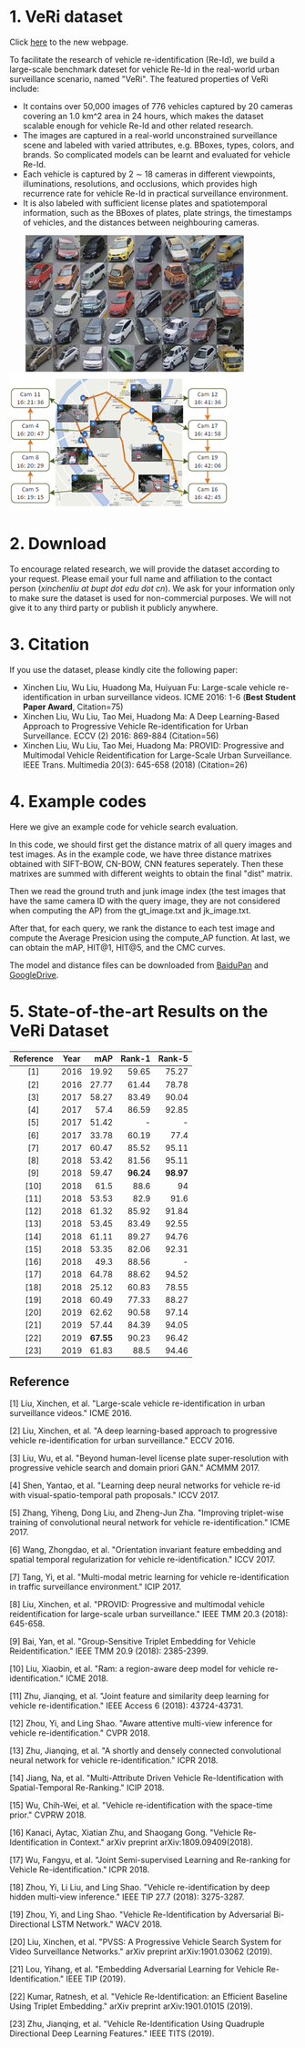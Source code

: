 # 1. VeRi dataset 
Click [here](http://vehiclereid.github.io/VeRi/) to the new webpage.

To facilitate the research of vehicle re-identification (Re-Id), we build a large-scale benchmark dateset for vehicle Re-Id in the real-world urban surveillance scenario, named "VeRi". The featured properties of VeRi include:
* It contains over 50,000 images of 776 vehicles captured by 20 cameras covering an 1.0 km^2 area in 24 hours, which makes the dataset scalable enough for vehicle Re-Id and other related research. 
* The images are captured in a real-world unconstrained surveillance scene and labeled with varied attributes, e.g. BBoxes, types, colors, and brands. So complicated models can be learnt and evaluated for vehicle Re-Id.
* Each vehicle is captured by 2 ∼ 18 cameras in different viewpoints, illuminations, resolutions, and occlusions, which provides high recurrence rate for vehicle Re-Id in practical surveillance environment.
* It is also labeled with sufficient license plates and spatiotemporal information, such as the BBoxes of plates, plate strings, the timestamps of vehicles, and the distances between neighbouring cameras.

&ensp;&ensp;&ensp;&ensp;![Image](./images/VeRi_240.png)&ensp;&ensp;![Image](./images/VeRi2_240.png)

# 2. Download
To encourage related research, we will provide the dataset according to your request. 
Please email your full name and affiliation to the contact person (*xinchenliu at bupt dot edu dot cn*). 
We ask for your information only to make sure the dataset is used for non-commercial purposes. 
We will not give it to any third party or publish it publicly anywhere.

# 3. Citation
If you use the dataset, please kindly cite the following paper:
* 	Xinchen Liu, Wu Liu, Huadong Ma, Huiyuan Fu: Large-scale vehicle re-identification in urban surveillance videos. ICME 2016: 1-6 (**Best Student Paper Award**, Citation=75)
* Xinchen Liu, Wu Liu, Tao Mei, Huadong Ma: A Deep Learning-Based Approach to Progressive Vehicle Re-identification for Urban Surveillance. ECCV (2) 2016: 869-884 (Citation=56)
* Xinchen Liu, Wu Liu, Tao Mei, Huadong Ma: PROVID: Progressive and Multimodal Vehicle Reidentification for Large-Scale Urban Surveillance. IEEE Trans. Multimedia 20(3): 645-658 (2018) (Citation=26)

# 4. Example codes
Here we give an example code for vehicle search evaluation.

In this code, we should first get the distance matrix of all query images and test images.
As in the example code, we have three distance matrixes obtained with SIFT-BOW, CN-BOW, CNN features seperately.
Then these matrixes are summed with different weights to obtain the final "dist" matrix.

Then we read the ground truth and junk image index (the test images that have the same camera ID with the query image, they are not considered when computing the AP) from the gt_image.txt and jk_image.txt.

After that, for each query, we rank the distance to each test image and compute the Average Presicion using the compute_AP function.
At last, we can obtain the mAP, HIT@1, HIT@5, and the CMC curves.

The model and distance files can be downloaded from [BaiduPan](https://pan.baidu.com/s/1gYBNQI0_MZLB0ANW8qnYGw) and [GoogleDrive](https://drive.google.com/open?id=0B0o1ZxGs_oVZWmtFdXpqTGl3WUU).

# 5. State-of-the-art Results on the VeRi Dataset

|Reference|Year|           mAP|        Rank-1|        Rank-5|
|:-------:|:--:|-------------:|-------------:|-------------:|
|[1]|2016|19.92|59.65|75.27|
|[2]|2016|27.77|61.44|78.78|
|[3]|2017|58.27|83.49|90.04|
|[4]|2017|57.4|86.59|92.85|
|[5]|2017|51.42|-|-|
|[6]|2017|33.78|60.19|77.4|
|[7]|2017|60.47|85.52|95.11|
|[8]|2018|53.42|81.56|95.11|
|[9]|2018|59.47|**96.24**|**98.97**|
|[10]|2018|61.5|88.6|94|
|[11]|2018|53.53|82.9|91.6|
|[12]|2018|61.32|85.92|91.84|
|[13]|2018|53.45|83.49|92.55|
|[14]|2018|61.11|89.27|94.76|
|[15]|2018|53.35|82.06|92.31|
|[16]|2018|49.3|88.56|-|
|[17]|2018|64.78|88.62|94.52|
|[18]|2018|25.12|60.83|78.55|
|[19]|2018|60.49|77.33|88.27|
|[20]|2019|62.62|90.58|97.14|
|[21]|2019|57.44|84.39|94.05|
|[22]|2019|**67.55**|90.23|96.42|
|[23]|2019|61.83|88.5|94.46|


## Reference
[1] Liu, Xinchen, et al. "Large-scale vehicle re-identification in urban surveillance videos." ICME 2016.

[2] Liu, Xinchen, et al. "A deep learning-based approach to progressive vehicle re-identification for urban surveillance." ECCV 2016.

[3] Liu, Wu, et al. "Beyond human-level license plate super-resolution with progressive vehicle search and domain priori GAN." ACMMM 2017.

[4] Shen, Yantao, et al. "Learning deep neural networks for vehicle re-id with visual-spatio-temporal path proposals." ICCV 2017.

[5] Zhang, Yiheng, Dong Liu, and Zheng-Jun Zha. "Improving triplet-wise training of convolutional neural network for vehicle re-identification." ICME 2017.

[6] Wang, Zhongdao, et al. "Orientation invariant feature embedding and spatial temporal regularization for vehicle re-identification." ICCV 2017.

[7] Tang, Yi, et al. "Multi-modal metric learning for vehicle re-identification in traffic surveillance environment." ICIP 2017.

[8] Liu, Xinchen, et al. "PROVID: Progressive and multimodal vehicle reidentification for large-scale urban surveillance." IEEE TMM 20.3 (2018): 645-658.

[9] Bai, Yan, et al. "Group-Sensitive Triplet Embedding for Vehicle Reidentification." IEEE TMM 20.9 (2018): 2385-2399.

[10] Liu, Xiaobin, et al. "Ram: a region-aware deep model for vehicle re-identification." ICME 2018.

[11] Zhu, Jianqing, et al. "Joint feature and similarity deep learning for vehicle re-identification." IEEE Access 6 (2018): 43724-43731.

[12] Zhou, Yi, and Ling Shao. "Aware attentive multi-view inference for vehicle re-identification." CVPR 2018.

[13] Zhu, Jianqing, et al. "A shortly and densely connected convolutional neural network for vehicle re-identification." ICPR 2018.

[14] Jiang, Na, et al. "Multi-Attribute Driven Vehicle Re-Identification with Spatial-Temporal Re-Ranking." ICIP 2018.

[15] Wu, Chih-Wei, et al. "Vehicle re-identification with the space-time prior." CVPRW 2018.

[16] Kanaci, Aytac, Xiatian Zhu, and Shaogang Gong. "Vehicle Re-Identification in Context." arXiv preprint arXiv:1809.09409(2018).

[17] Wu, Fangyu, et al. "Joint Semi-supervised Learning and Re-ranking for Vehicle Re-identification." ICPR 2018.

[18] Zhou, Yi, Li Liu, and Ling Shao. "Vehicle re-identification by deep hidden multi-view inference." IEEE TIP 27.7 (2018): 3275-3287.

[19] Zhou, Yi, and Ling Shao. "Vehicle Re-Identification by Adversarial Bi-Directional LSTM Network." WACV 2018.

[20] Liu, Xinchen, et al. "PVSS: A Progressive Vehicle Search System for Video Surveillance Networks." arXiv preprint arXiv:1901.03062 (2019).

[21] Lou, Yihang, et al. "Embedding Adversarial Learning for Vehicle Re-Identification." IEEE TIP (2019).

[22] Kumar, Ratnesh, et al. "Vehicle Re-Identification: an Efficient Baseline Using Triplet Embedding." arXiv preprint arXiv:1901.01015 (2019).

[23] Zhu, Jianqing, et al. "Vehicle Re-Identification Using Quadruple Directional Deep Learning Features." IEEE TITS (2019).

